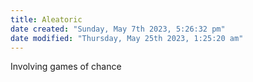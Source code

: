 ```yaml
---
title: Aleatoric
date created: "Sunday, May 7th 2023, 5:26:32 pm"
date modified: "Thursday, May 25th 2023, 1:25:20 am"
---
```


Involving games of chance
